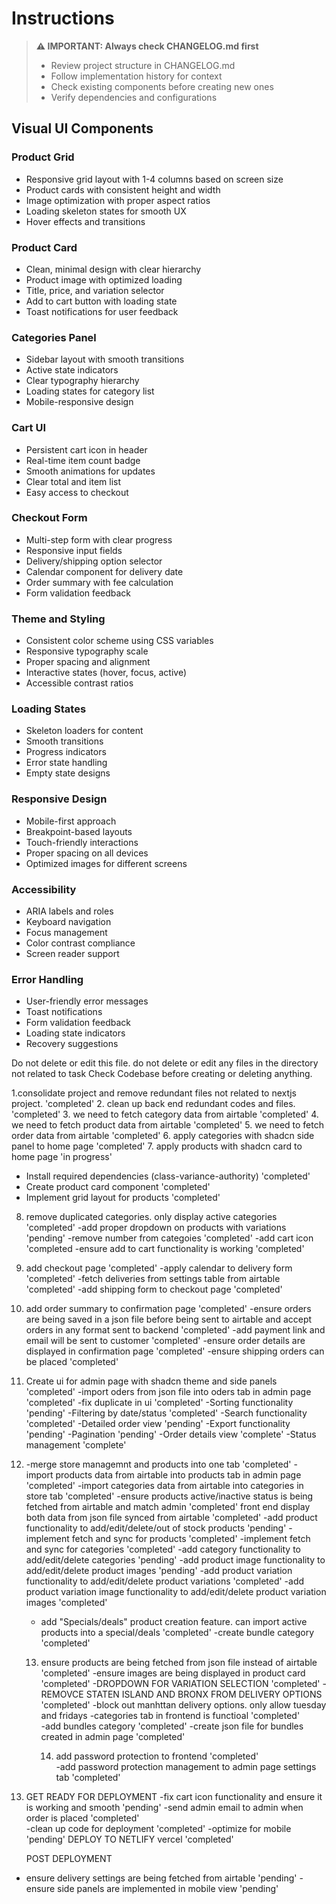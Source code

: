 # Instructions

> **⚠️ IMPORTANT: Always check CHANGELOG.md first**
> - Review project structure in CHANGELOG.md
> - Follow implementation history for context
> - Check existing components before creating new ones
> - Verify dependencies and configurations

## Visual UI Components

### Product Grid
- Responsive grid layout with 1-4 columns based on screen size
- Product cards with consistent height and width
- Image optimization with proper aspect ratios
- Loading skeleton states for smooth UX
- Hover effects and transitions

### Product Card
- Clean, minimal design with clear hierarchy
- Product image with optimized loading
- Title, price, and variation selector
- Add to cart button with loading state
- Toast notifications for user feedback

### Categories Panel
- Sidebar layout with smooth transitions
- Active state indicators
- Clear typography hierarchy
- Loading states for category list
- Mobile-responsive design

### Cart UI
- Persistent cart icon in header
- Real-time item count badge
- Smooth animations for updates
- Clear total and item list
- Easy access to checkout

### Checkout Form
- Multi-step form with clear progress
- Responsive input fields
- Delivery/shipping option selector
- Calendar component for delivery date
- Order summary with fee calculation
- Form validation feedback

### Theme and Styling
- Consistent color scheme using CSS variables
- Responsive typography scale
- Proper spacing and alignment
- Interactive states (hover, focus, active)
- Accessible contrast ratios

### Loading States
- Skeleton loaders for content
- Smooth transitions
- Progress indicators
- Error state handling
- Empty state designs

### Responsive Design
- Mobile-first approach
- Breakpoint-based layouts
- Touch-friendly interactions
- Proper spacing on all devices
- Optimized images for different screens

### Accessibility
- ARIA labels and roles
- Keyboard navigation
- Focus management
- Color contrast compliance
- Screen reader support

### Error Handling
- User-friendly error messages
- Toast notifications
- Form validation feedback
- Loading state indicators
- Recovery suggestions

Do not delete or edit this file.
do not delete or edit any files in the directory not related to task 
Check Codebase before creating or deleting anything.

1.consolidate project and remove redundant files not related to nextjs project. 'completed'
2. clean up back end redundant codes and files. 'completed'
3. we need to fetch category data from airtable 'completed'
4. we need to fetch product data from airtable 'completed'
5. we need to fetch order data from airtable 'completed'
6. apply categories with shadcn side panel to home page 'completed'
7. apply products with shadcn card to home page 'in progress'
   - Install required dependencies (class-variance-authority) 'completed'
   - Create product card component 'completed'
   - Implement grid layout for products 'completed'
   
8. remove duplicated categories. only display active categories 'completed'
    -add proper dropdown on products with variations 'pending'
    -remove number from categoies 'completed'
    -add cart icon 'completed
    -ensure add to cart functionality is working 'completed'

9. add checkout page 'completed'
    -apply calendar to delivery form 'completed'
    -fetch deliveries from settings table from airtable 'completed'
     -add shipping form to checkout page 'completed'

10. add order summary to confirmation page 'completed'
    -ensure orders are being saved in a json file before being sent to airtable and accept orders in any format sent to backend 'completed'
    -add payment link and email will be sent to customer 'completed'
    -ensure order details are displayed in confirmation page 'completed'
    -ensure shipping orders can be placed 'completed'
    
11. Create ui for admin page with shadcn theme and side panels 'completed'
    -import oders from json file into oders tab in admin page 'completed'
    -fix duplicate in ui 'completed'
    -Sorting functionality 'pending'
    -Filtering by date/status 'completed'
    -Search functionality 'completed'
    -Detailed order view 'pending'
    -Export functionality 'pending'
    -Pagination 'pending'
    -Order details view 'complete'
    -Status management 'complete'

12.  -merge store managemnt and products into one tab 'completed'
    - import products data from airtable into products tab in admin page 'completed'
    -import categories data from airtable into categories in store tab 'completed'
    -ensure products active/inactive status is being fetched from airtable and match admin 'completed'
    front end display both data from json file synced from airtable 'completed'
    -add product functionality to add/edit/delete/out of stock products 'pending'
    -implement fetch and sync for products 'completed'
    -implement fetch and sync for categories 'completed'
   -add category functionality to add/edit/delete categories 'pending'
    -add product image functionality to add/edit/delete product images 'pending'
    -add product variation functionality to add/edit/delete product variations 'completed'
    -add product variation image functionality to add/edit/delete product variation images 'completed'
     - add "Specials/deals" product creation feature. can import active products into a special/deals 'completed'
     -create bundle category 'completed'

     13. ensure products are being fetched from json file instead of airtable 'completed'
         -ensure images are being displayed in product card 'completed'
         -DROPDOWN FOR VARIATION SELECTION 'completed'
         -REMOVCE STATEN ISLAND AND BRONX FROM DELIVERY OPTIONS 'completed'
         -block out manhttan delivery options. only allow tuesday and fridays
         -categories tab in frontend is functioal 'completed'  
         -add bundles category 'completed'
         -create json file for bundles created in admin page 'completed'

         14. add password protection to frontend 'completed'    
            -add password protection management to admin page settings tab 'completed'


15. GET READY FOR DEPLOYMENT
-fix cart icon functionality and ensure it is working and smooth 'pending'
-send admin email to admin when order is placed 'completed'  
   -clean up code for deployment 'completed'
   -optimize for mobile 'pending'
DEPLOY TO NETLIFY vercel 'completed'

      POST DEPLOYMENT

- ensure delivery settings are being fetched from airtable 'pending'
-ensure side panels are implemented in mobile view 'pending'



